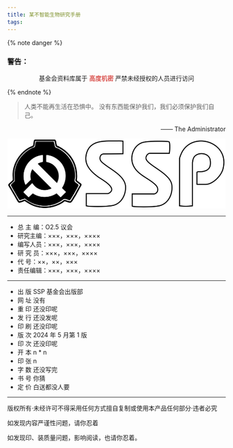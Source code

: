 ```yaml
---
title: 某不智能生物研究手册
tags:
---
```


{% note danger %}

### 警告：

<p align="center"

基金会资料库属于
<font color=#d9534f>**高度机密**</font>
严禁未经授权的人员进行访问

</p>
{% endnote %}

> 人类不能再生活在恐惧中。
> 没有东西能保护我们，我们必须保护我们自己。

<p align="right">—— The Administrator</p>

![](../images/logo_ssp.svg)

---

-   总 主 编：O2.5 议会
-   研究主编：×××，×××，××××
-   编写人员：×××，×××，××××
-   研 究 员：×××，×××，××××
-   代 号：××，××，×××
-   责任编辑：×××，×××，××××

---

-   出 版 SSP 基金会出版部
-   网 址 没有
-   重 印 还没印呢
-   发 行 还没发呢
-   印 刷 还没印呢
-   版 次 2024 年 5 月第 1 版
-   印 次 还没印呢
-   开 本 n \* n
-   印 张 n
-   字 数 还没写完
-   书 号 你猜
-   定 价 白送都没人要

---

版权所有·未经许可不得采用任何方式擅自复制或使用本产品任何部分·违者必究

如发现内容严谨性问题，请你忍着

如发现印、装质量问题，影响阅读，也请你忍着。
